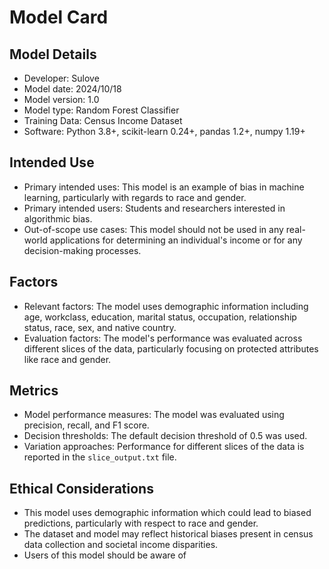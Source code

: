 # Model Card

## Model Details
* Developer: Sulove 
* Model date: 2024/10/18
* Model version: 1.0
* Model type: Random Forest Classifier
* Training Data: Census Income Dataset
* Software: Python 3.8+, scikit-learn 0.24+, pandas 1.2+, numpy 1.19+

## Intended Use
* Primary intended uses: This model is an example of bias in machine learning, particularly with regards to race and gender.
* Primary intended users: Students and researchers interested in algorithmic bias.
* Out-of-scope use cases: This model should not be used in any real-world applications for determining an individual's income or for any decision-making processes.

## Factors
* Relevant factors: The model uses demographic information including age, workclass, education, marital status, occupation, relationship status, race, sex, and native country.
* Evaluation factors: The model's performance was evaluated across different slices of the data, particularly focusing on protected attributes like race and gender.

## Metrics
* Model performance measures: The model was evaluated using precision, recall, and F1 score.
* Decision thresholds: The default decision threshold of 0.5 was used.
* Variation approaches: Performance for different slices of the data is reported in the `slice_output.txt` file.

## Ethical Considerations
* This model uses demographic information which could lead to biased predictions, particularly with respect to race and gender.
* The dataset and model may reflect historical biases present in census data collection and societal income disparities.
* Users of this model should be aware of